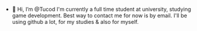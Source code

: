 - 👋 Hi, I’m @Tucod
I'm currently a full time student at university, studying game development.
Best way to contact me for now is by email.
I'll be using github a lot, for my studies & also for myself.

